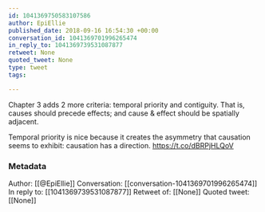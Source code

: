 ```yaml
---
id: 1041369750583107586
author: EpiEllie
published_date: 2018-09-16 16:54:30 +00:00
conversation_id: 1041369701996265474
in_reply_to: 1041369739531087877
retweet: None
quoted_tweet: None
type: tweet
tags:

---
```


Chapter 3 adds 2 more criteria: temporal priority and contiguity. That is, causes should precede effects; and cause &amp; effect should be spatially adjacent. 

Temporal priority is nice because it creates the asymmetry that causation seems to exhibit: causation has a direction. https://t.co/dBRPjHLQoV

### Metadata

Author: [[@EpiEllie]]
Conversation: [[conversation-1041369701996265474]]
In reply to: [[1041369739531087877]]
Retweet of: [[None]]
Quoted tweet: [[None]]
